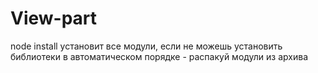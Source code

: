 # View-part
node install установит все модули,
если не можешь установить библиотеки в автоматическом порядке - распакуй модули из архива